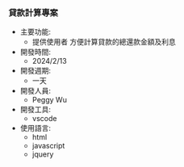 ### 貸款計算專案
- 主要功能:
    - 提供使用者 方便計算貸款的總還款金額及利息
- 開發時間:
    - 2024/2/13
- 開發週期:
    - 一天
- 開發人員:
    - Peggy Wu
- 開發工具:
    - vscode
- 使用語言:
    - html
    - javascript
    - jquery